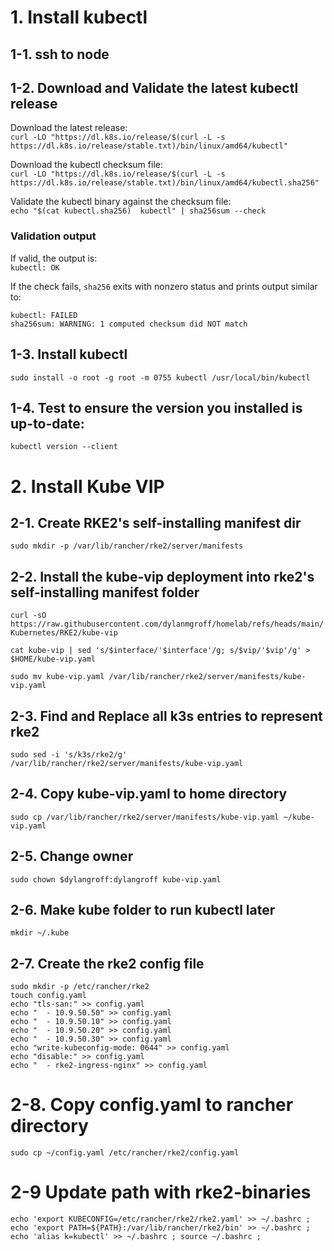 # 1. Install kubectl
## 1-1. ssh to node
## 1-2. Download and Validate the latest kubectl release
Download the latest release:  
`curl -LO "https://dl.k8s.io/release/$(curl -L -s https://dl.k8s.io/release/stable.txt)/bin/linux/amd64/kubectl"`   

Download the kubectl checksum file:  
`curl -LO "https://dl.k8s.io/release/$(curl -L -s https://dl.k8s.io/release/stable.txt)/bin/linux/amd64/kubectl.sha256"`   

Validate the kubectl binary against the checksum file:  
`echo "$(cat kubectl.sha256)  kubectl" | sha256sum --check`  

### Validation output
If valid, the output is:  
`kubectl: OK`   

If the check fails, `sha256` exits with nonzero status and prints output similar to:  
```
kubectl: FAILED
sha256sum: WARNING: 1 computed checksum did NOT match
```
## 1-3. Install kubectl
`sudo install -o root -g root -m 0755 kubectl /usr/local/bin/kubectl`   
## 1-4. Test to ensure the version you installed is up-to-date:
`kubectl version --client`

# 2. Install Kube VIP
## 2-1. Create RKE2's self-installing manifest dir
`sudo mkdir -p /var/lib/rancher/rke2/server/manifests`

## 2-2. Install the kube-vip deployment into rke2's self-installing manifest folder
`curl -sO https://raw.githubusercontent.com/dylanmgroff/homelab/refs/heads/main/Kubernetes/RKE2/kube-vip`

`cat kube-vip | sed 's/$interface/'$interface'/g; s/$vip/'$vip'/g' > $HOME/kube-vip.yaml`

`sudo mv kube-vip.yaml /var/lib/rancher/rke2/server/manifests/kube-vip.yaml`

## 2-3. Find and Replace all k3s entries to represent rke2
`sudo sed -i 's/k3s/rke2/g' /var/lib/rancher/rke2/server/manifests/kube-vip.yaml`

## 2-4. Copy kube-vip.yaml to home directory
`sudo cp /var/lib/rancher/rke2/server/manifests/kube-vip.yaml ~/kube-vip.yaml`

## 2-5. Change owner
`sudo chown $dylangroff:dylangroff kube-vip.yaml`

## 2-6. Make kube folder to run kubectl later
`mkdir ~/.kube`

## 2-7. Create the rke2 config file
```
sudo mkdir -p /etc/rancher/rke2
touch config.yaml
echo "tls-san:" >> config.yaml
echo "  - 10.9.50.50" >> config.yaml
echo "  - 10.9.50.10" >> config.yaml
echo "  - 10.9.50.20" >> config.yaml
echo "  - 10.9.50.30" >> config.yaml
echo "write-kubeconfig-mode: 0644" >> config.yaml
echo "disable:" >> config.yaml
echo "  - rke2-ingress-nginx" >> config.yaml
```

# 2-8. Copy config.yaml to rancher directory
`sudo cp ~/config.yaml /etc/rancher/rke2/config.yaml`

# 2-9 Update path with rke2-binaries
`echo 'export KUBECONFIG=/etc/rancher/rke2/rke2.yaml' >> ~/.bashrc ; echo 'export PATH=${PATH}:/var/lib/rancher/rke2/bin' >> ~/.bashrc ; echo 'alias k=kubectl' >> ~/.bashrc ; source ~/.bashrc ;`
